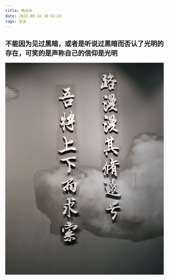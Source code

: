 ```yaml
---
title: 两点半
date: 2022-09-18 10:52:22
tags: 生活
---
```




## 不能因为见过黑暗，或者是听说过黑暗而否认了光明的存在，可笑的是声称自己的信仰是光明

![IMG_20211001_100041](两点半.assets/IMG_20211001_100041-3471282.jpg)
